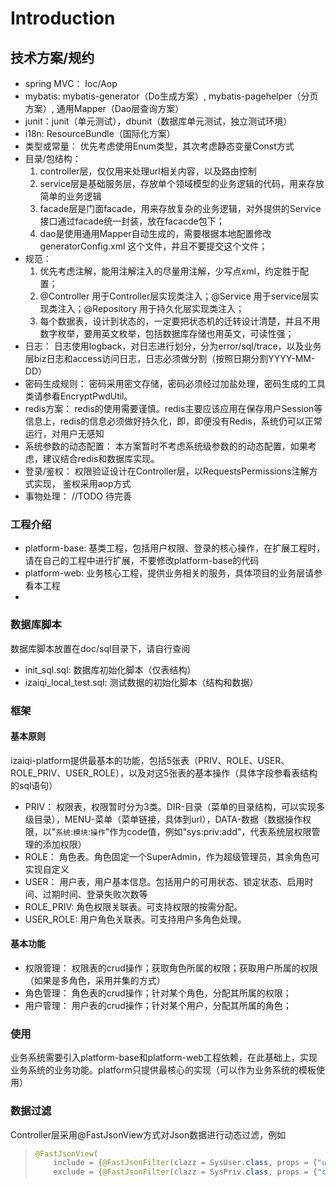# Introduction

## 技术方案/规约

- spring MVC： Ioc/Aop
- mybatis: mybatis-generator（Do生成方案）, mybatis-pagehelper（分页方案）, 通用Mapper（Dao层查询方案）
- junit：junit（单元测试），dbunit（数据库单元测试，独立测试环境）
- i18n: ResourceBundle（国际化方案）
- 类型或常量： 优先考虑使用Enum类型，其次考虑静态变量Const方式
- 目录/包结构：
  1. controller层，仅仅用来处理url相关内容，以及路由控制
  2. service层是基础服务层，存放单个领域模型的业务逻辑的代码，用来存放简单的业务逻辑
  3. facade层是门面facade，用来存放复杂的业务逻辑，对外提供的Service接口通过facade统一封装，放在facacde包下；
  4. dao是使用通用Mapper自动生成的，需要根据本地配置修改 generatorConfig.xml 这个文件，并且不要提交这个文件；
- 规范：
  1. 优先考虑注解，能用注解注入的尽量用注解，少写点xml，约定胜于配置；
  2. @Controller 用于Controller层实现类注入；@Service 用于service层实现类注入；@Repository 用于持久化层实现类注入；
  3. 每个数据表，设计到状态的，一定要把状态机的迁转设计清楚，并且不用数字枚举，要用英文枚举，包括数据库存储也用英文，可读性强；
- 日志： 日志使用logback，对日志进行划分，分为error/sql/trace，以及业务层biz日志和access访问日志，日志必须做分割（按照日期分割YYYY-MM-DD）
- 密码生成规则： 密码采用密文存储，密码必须经过加盐处理，密码生成的工具类请参看EncryptPwdUtil。
- redis方案： redis的使用需要谨慎。redis主要应该应用在保存用户Session等信息上，redis的信息必须做好持久化，即，即便没有Redis，系统仍可以正常运行，对用户无感知
- 系统参数的动态配置： 本方案暂时不考虑系统级参数的的动态配置，如果考虑，建议结合redis和数据库实现。
- 登录/鉴权： 权限验证设计在Controller层，以RequestsPermissions注解方式实现， 鉴权采用aop方式
- 事物处理： //TODO 待完善

### 工程介绍

- platform-base: 基类工程，包括用户权限、登录的核心操作，在扩展工程时，请在自己的工程中进行扩展，不要修改platform-base的代码
- platform-web: 业务核心工程，提供业务相关的服务，具体项目的业务层请参看本工程
- 

### 数据库脚本

数据库脚本放置在doc/sql目录下，请自行查阅

- init_sql.sql: 数据库初始化脚本（仅表结构）
- izaiqi_local_test.sql: 测试数据的初始化脚本（结构和数据）

### 框架

#### 基本原则

izaiqi-platform提供最基本的功能，包括5张表（PRIV、ROLE、USER、ROLE_PRIV、USER_ROLE），以及对这5张表的基本操作（具体字段参看表结构的sql语句）

- PRIV： 权限表，权限暂时分为3类。DIR-目录（菜单的目录结构，可以实现多级目录），MENU-菜单（菜单链接，具体到url），DATA-数据（数据操作权限，以"`系统`:`模块`:`操作`"作为code值，例如"sys:priv:add"，代表系统层权限管理的添加权限）
- ROLE： 角色表。角色固定一个SuperAdmin，作为超级管理员，其余角色可实现自定义
- USER： 用户表，用户基本信息。包括用户的可用状态、锁定状态、启用时间、过期时间、登录失败次数等
- ROLE_PRIV: 角色权限关联表。可支持权限的按需分配。
- USER_ROLE: 用户角色关联表。可支持用户多角色处理。

#### 基本功能

- 权限管理： 权限表的crud操作；获取角色所属的权限；获取用户所属的权限（如果是多角色，采用并集的方式）
- 角色管理： 角色表的crud操作；针对某个角色，分配其所属的权限；
- 用户管理： 用户表的crud操作；针对某个用户，分配其所属的角色；

### 使用

业务系统需要引入platform-base和platform-web工程依赖，在此基础上，实现业务系统的业务功能。platform只提供最核心的实现（可以作为业务系统的模板使用）

### 数据过滤

Controller层采用@FastJsonView方式对Json数据进行动态过滤，例如
> ```java
> @FastJsonView(
>     include = {@FastJsonFilter(clazz = SysUser.class, props = {"userName", "name"})},
>     exclude = {@FastJsonFilter(clazz = SysPriv.class, props = {"createTime", "updateTime"})})
> ```
